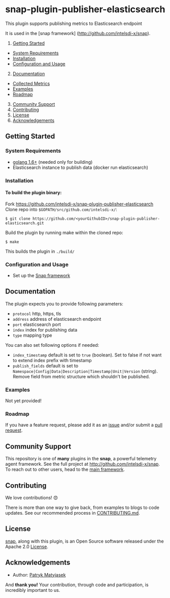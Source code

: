 # snap-plugin-publisher-elasticsearch

This plugin supports publishing metrics to Elasticsearch endpoint

It is used in the [snap framework] (http://github.com/intelsdi-x/snap).


1. [Getting Started](#getting-started)
  * [System Requirements](#system-requirements)
  * [Installation](#installation)
  * [Configuration and Usage](#configuration-and-usage)
2. [Documentation](#documentation)
  * [Collected Metrics](#collected-metrics)
  * [Examples](#examples)
  * [Roadmap](#roadmap)
3. [Community Support](#community-support)
4. [Contributing](#contributing)
5. [License](#license)
6. [Acknowledgements](#acknowledgements)

## Getting Started

### System Requirements

* [golang 1.6+](https://golang.org/dl/)  (needed only for building)
* Elasticsearch instance to publish data (docker run elasticsearch)

### Installation

#### To build the plugin binary:
Fork https://github.com/intelsdi-x/snap-plugin-publisher-elasticsearch  
Clone repo into `$GOPATH/src/github.com/intelsdi-x/`:
```
$ git clone https://github.com/<yourGithubID>/snap-plugin-publisher-elasticsearch.git
```

Build the plugin by running make within the cloned repo:
```
$ make
```

This builds the plugin in `./build/`

### Configuration and Usage

* Set up the [Snap framework](https://github.com/intesdi-x/snap/blob/master/README.md#getting-started)

## Documentation

The plugin expects you to provide following parameters:
 - `protocol` http, https, tls
 - `address` address of elasticsearch endpoint
 - `port` elasticsearch port
 - `index` index for publishing data
 - `type` mapping type

You can also set following options if needed:
 - `index_timestamp` default is set to `true` (boolean). Set to false if not want to extend index prefix with timestamp
 - `publish_fields` default is set to `Namespace|Config|Data|Description|Timestamp|Unit|Version` (string). Remove field from metric structure which shouldn't be published.


### Examples

Not yet provided!

### Roadmap

If you have a feature request, please add it as an [issue](https://github.com/intelsdi-x/snap-plugin-publisher-elasticsearch/issues) 
and/or submit a [pull request](https://github.com/intelsdi-x/snap-plugin-publisher-elasticsearch/pulls).

## Community Support
This repository is one of **many** plugins in the **snap**, a powerful telemetry agent framework. See the full project at 
http://github.com/intelsdi-x/snap. To reach out to other users, head to the [main framework](https://github.com/intelsdi-x/snap#community-support).


## Contributing
We love contributions! :heart_eyes:

There is more than one way to give back, from examples to blogs to code updates. See our recommended process in [CONTRIBUTING.md](CONTRIBUTING.md).

## License

[snap](http://github.com/intelsdi-x/snap), along with this plugin, is an Open Source software released under the Apache 2.0 [License](LICENSE).


## Acknowledgements

* Author: [Patryk Matyjasek](https://github.com/PatrykMatyjasek)

And **thank you!** Your contribution, through code and participation, is incredibly important to us.

